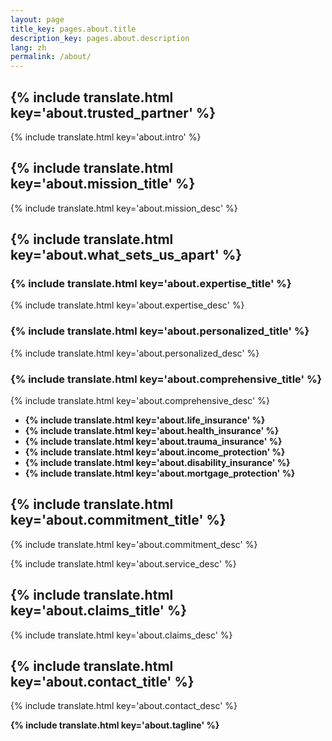 ```yaml
---
layout: page
title_key: pages.about.title
description_key: pages.about.description
lang: zh
permalink: /about/
---
```


## {% include translate.html key='about.trusted_partner' %}

{% include translate.html key='about.intro' %}

## {% include translate.html key='about.mission_title' %}

{% include translate.html key='about.mission_desc' %}

## {% include translate.html key='about.what_sets_us_apart' %}

### {% include translate.html key='about.expertise_title' %}
{% include translate.html key='about.expertise_desc' %}

### {% include translate.html key='about.personalized_title' %}
{% include translate.html key='about.personalized_desc' %}

### {% include translate.html key='about.comprehensive_title' %}
{% include translate.html key='about.comprehensive_desc' %}
- **{% include translate.html key='about.life_insurance' %}**
- **{% include translate.html key='about.health_insurance' %}**
- **{% include translate.html key='about.trauma_insurance' %}**
- **{% include translate.html key='about.income_protection' %}**
- **{% include translate.html key='about.disability_insurance' %}**
- **{% include translate.html key='about.mortgage_protection' %}**

## {% include translate.html key='about.commitment_title' %}

{% include translate.html key='about.commitment_desc' %}

{% include translate.html key='about.service_desc' %}

## {% include translate.html key='about.claims_title' %}

{% include translate.html key='about.claims_desc' %}

## {% include translate.html key='about.contact_title' %}

{% include translate.html key='about.contact_desc' %}

**{% include translate.html key='about.tagline' %}**
